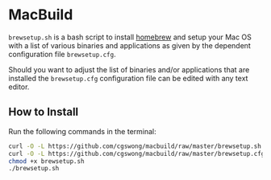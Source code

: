 # MacBuild #

`brewsetup.sh` is a bash script to install [homebrew][homebrew] and setup your Mac OS with a list of various binaries and applications as given by the dependent configuration file `brewsetup.cfg`.

Should you want to adjust the list of binaries and/or applications that are installed the `brewsetup.cfg` configuration file can be edited with any text editor.

## How to Install  ##
Run the following commands in the terminal:

```sh
curl -O -L https://github.com/cgswong/macbuild/raw/master/brewsetup.sh
curl -O -L https://github.com/cgswong/macbuild/raw/master/brewsetup.cfg
chmod +x brewsetup.sh
./brewsetup.sh
```

[homebrew]: https://github.com/mxcl/homebrew/
